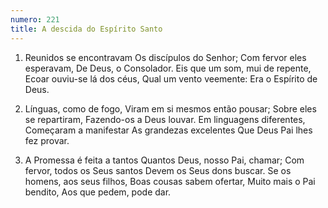 ```yaml
---
numero: 221
title: A descida do Espírito Santo
---
```

1. Reunidos se encontravam
Os discípulos do Senhor;
Com fervor eles esperavam,
De Deus, o Consolador.
Eis que um som, mui de repente,
Ecoar ouviu-se lá dos céus,
Qual um vento veemente:
Era o Espírito de Deus.

2. Línguas, como de fogo,
Viram em si mesmos então pousar;
Sobre eles se repartiram,
Fazendo-os a Deus louvar.
Em linguagens diferentes,
Começaram a manifestar
As grandezas excelentes
Que Deus Pai lhes fez provar.

3. A Promessa é feita a tantos
Quantos Deus, nosso Pai, chamar;
Com fervor, todos os Seus santos
Devem os Seus dons buscar.
Se os homens, aos seus filhos,
Boas cousas sabem ofertar,
Muito mais o Pai bendito,
Aos que pedem, pode dar.
